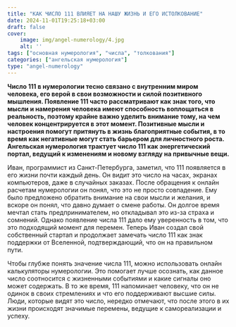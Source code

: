 ```yaml
---
title: "КАК ЧИСЛО 111 ВЛИЯЕТ НА НАШУ ЖИЗНЬ И ЕГО ИСТОЛКОВАНИЕ"
date: 2024-11-01T19:25:18+03:00
draft: false
cover:
    image: img/angel-numerology/4.jpg
    alt: ''
tags: ["основная нумерология", "числа", "толкования"]
categories: ["ангельская нумерология"]
type: "angel-numerology"
---
```


**Число 111 в нумерологии тесно связано с внутренним миром человека, его верой в свои возможности и силой позитивного мышления. Появление 111 часто рассматривают как знак того, что мысли и намерения человека имеют способность воплощаться в реальность, поэтому крайне важно уделить внимание тому, на чем человек концентрируется в этот момент. Позитивные мысли и настроения помогут притянуть в жизнь благоприятные события, в то время как негативные могут стать барьером для личностного роста. Ангельская нумерология трактует число 111 как энергетический портал, ведущий к изменениям и новому взгляду на привычные вещи.**

Иван, программист из Санкт-Петербурга, заметил, что 111 появляется в его жизни почти каждый день. Он видит это число на часах, экранах компьютеров, даже в случайных заказах. После обращения к онлайн расчетам нумерологии он понял, что это не просто совпадение. Ему было предложено обратить внимание на свои мысли и желания, и вскоре он понял, что давно думает о смене работы. Он долгое время мечтал стать предпринимателем, но откладывал это из-за страха и сомнений. Однако появление числа 111 дало ему уверенность в том, что это подходящий момент для перемен. Теперь Иван создал свой собственный стартап и продолжает замечать число 111 как знак поддержки от Вселенной, подтверждающий, что он на правильном пути.

Чтобы глубже понять значение числа 111, можно использовать онлайн калькуляторы нумерологии. Это помогает лучше осознать, как данное число соотносится с жизненными событиями и какие сигналы оно может содержать. В то же время, 111 напоминает человеку, что он не одинок в своих стремлениях и что его поддерживают высшие силы. Люди, которые видят это число, нередко отмечают, что после этого в их жизни происходят значимые перемены, ведущие к самореализации и успеху.
